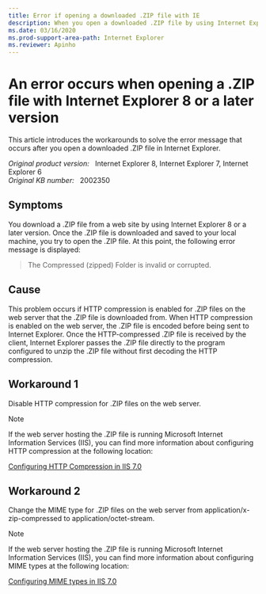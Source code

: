 ```yaml
---
title: Error if opening a downloaded .ZIP file with IE
description: When you open a downloaded .ZIP file by using Internet Explorer, you receive the Compressed (zipped) Folder is invalid or corrupted error. This article provides the methods to solve this issue.
ms.date: 03/16/2020
ms.prod-support-area-path: Internet Explorer
ms.reviewer: Apinho
---
```

# An error occurs when opening a .ZIP file with Internet Explorer 8 or a later version

This article introduces the workarounds to solve the error message that occurs after you open a downloaded .ZIP file in Internet Explorer.

_Original product version:_ &nbsp; Internet Explorer 8, Internet Explorer 7, Internet Explorer 6  
_Original KB number:_ &nbsp; 2002350

## Symptoms

You download a .ZIP file from a web site by using Internet Explorer 8 or a later version. Once the .ZIP file is downloaded and saved to your local machine, you try to open the .ZIP file. At this point, the following error message is displayed:

>The Compressed (zipped) Folder is invalid or corrupted.

## Cause

This problem occurs if HTTP compression is enabled for .ZIP files on the web server that the .ZIP file is downloaded from. When HTTP compression is enabled on the web server, the .ZIP file is encoded before being sent to Internet Explorer. Once the HTTP-compressed .ZIP file is received by the client, Internet Explorer passes the .ZIP file directly to the program configured to unzip the .ZIP file without first decoding the HTTP compression.

## Workaround 1

Disable HTTP compression for .ZIP files on the web server.

> [!NOTE]
> If the web server hosting the .ZIP file is running Microsoft Internet Information Services (IIS), you can find more information about configuring HTTP compression at the following location:
>
> [Configuring HTTP Compression in IIS 7.0](https://docs.microsoft.com/previous-versions/windows/it-pro/windows-server-2008-R2-and-2008/cc771003(v=ws.10))

## Workaround 2

Change the MIME type for .ZIP files on the web server from application/x-zip-compressed to application/octet-stream.

> [!NOTE]
> If the web server hosting the .ZIP file is running Microsoft Internet Information Services (IIS), you can find more information about configuring MIME types at the following location:
>
> [Configuring MIME types in IIS 7.0](https://docs.microsoft.com/previous-versions/windows/it-pro/windows-server-2008-R2-and-2008/cc753281(v=ws.10))
